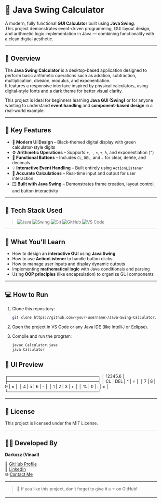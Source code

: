# 🧮 Java Swing Calculator

A modern, fully functional **GUI Calculator** built using **Java Swing**.  
This project demonstrates event-driven programming, GUI layout design, and arithmetic logic implementation in Java — combining functionality with a clean digital aesthetic.

---

## 🚀 Overview

The **Java Swing Calculator** is a desktop-based application designed to perform basic arithmetic operations such as addition, subtraction, multiplication, division, modulus, and exponentiation.  
It features a responsive interface inspired by physical calculators, using digital-style fonts and a dark theme for better visual clarity.

This project is ideal for beginners learning **Java GUI (Swing)** or for anyone wanting to understand **event handling** and **component-based design** in a real-world example.

---

## 🧰 Key Features

- 🎨 **Modern UI Design** – Black-themed digital display with green calculator-style digits  
- ⚙️ **Arithmetic Operations** – Supports `+`, `-`, `×`, `÷`, `%`, and exponentiation (`^`)  
- 🔢 **Functional Buttons** – Includes `CL`, `DEL`, and `.` for clear, delete, and decimals  
- 💡 **Interactive Event Handling** – Built entirely using `ActionListener`  
- 🧮 **Accurate Calculations** – Real-time input and output for user interaction  
- 🪟 **Built with Java Swing** – Demonstrates frame creation, layout control, and button interactivity

---

## 🧩 Tech Stack Used

> ![Java](https://img.shields.io/badge/java-%23ED8B00.svg?style=for-the-badge&logo=openjdk&logoColor=white)
> ![Swing](https://img.shields.io/badge/Swing-%23F89820.svg?style=for-the-badge&logo=java&logoColor=white)
> ![Git](https://img.shields.io/badge/git-%23F05033.svg?style=for-the-badge&logo=git&logoColor=white)
> ![GitHub](https://img.shields.io/badge/github-%23121011.svg?style=for-the-badge&logo=github&logoColor=white)
> ![VS Code](https://img.shields.io/badge/VS%20Code-%23007ACC.svg?style=for-the-badge&logo=visual-studio-code&logoColor=white)

---

## 🧠 What You’ll Learn

- How to design an **interactive GUI** using **Java Swing**  
- How to use **ActionListener** to handle button clicks  
- How to manage user inputs and display dynamic outputs  
- Implementing **mathematical logic** with Java conditionals and parsing  
- Using **OOP principles** (like encapsulation) to organize GUI components

---

## 💻 How to Run

1. Clone this repository:
   ```bash
   git clone https://github.com/<your-username>/Java-Swing-Calculator.git
   ```
2. Open the project in VS Code or any Java IDE (like IntelliJ or Eclipse).

3. Compile and run the program:
   ```bash
   javac Calculator.java
   java Calculator
   ```

## 🎨 UI Preview

┌──────────────────────────────┐
│           12345.6            │
├──────────────────────────────┤
│  CL | DEL |  ^  |  ÷         │
│   7 |  8  |  9  |  ×         │
│   4 |  5  |  6  |  -         │
│   1 |  2  |  3  |  +         │
│   % |  0  |  .  |  =         │
└──────────────────────────────┘

---

## 📘 License

This project is licensed under the MIT License.

---

## 👨‍💻 Developed By  
**Darkxzz (Vinaal)**  

🚀 [GitHub Profile](https://github.com/Dark-Vinaal)  
🔗 [LinkedIn](https://www.linkedin.com/in/vinaal/)  
🌐 [Contact Me](https://linktr.ee/Darkxzz999)

---

>🌟 If you like this project, don’t forget to give it a ⭐ on GitHub!

---